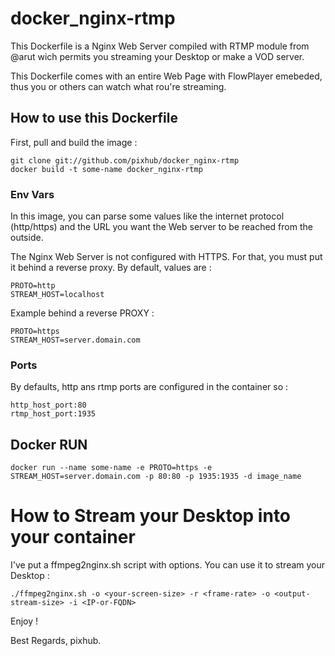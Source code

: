 # docker_nginx-rtmp

This Dockerfile is a Nginx Web Server compiled with RTMP module from @arut wich permits you streaming your Desktop
or make a VOD server.

This Dockerfile comes with an entire Web Page with FlowPlayer emebeded, thus you or others can watch what rou're streaming.

## How to use this Dockerfile

First, pull and build the image :
```
git clone git://github.com/pixhub/docker_nginx-rtmp
docker build -t some-name docker_nginx-rtmp
```

### Env Vars

In this image, you can parse some values like the internet protocol (http/https) and the URL you want the Web server to be
reached from the outside.

The Nginx Web Server is not configured with HTTPS. For that, you must put it behind a reverse proxy.
By default, values are :
```
PROTO=http
STREAM_HOST=localhost
```

Example behind a reverse PROXY :
```
PROTO=https
STREAM_HOST=server.domain.com
```

### Ports

By defaults, http ans rtmp ports are configured in the container so :
```
http_host_port:80
rtmp_host_port:1935
```

## Docker RUN

```
docker run --name some-name -e PROTO=https -e STREAM_HOST=server.domain.com -p 80:80 -p 1935:1935 -d image_name
```

# How to Stream your Desktop into your container

I've put a ffmpeg2nginx.sh script with options. You can use it to stream your Desktop :
```
./ffmpeg2nginx.sh -o <your-screen-size> -r <frame-rate> -o <output-stream-size> -i <IP-or-FQDN>
```

Enjoy !


Best Regards,
pixhub.
